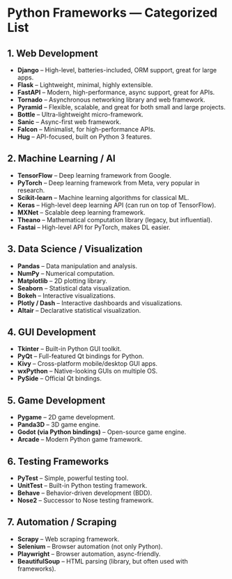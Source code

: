 # Python Frameworks — Categorized List

## 1. Web Development

* **Django** – High-level, batteries-included, ORM support, great for large apps.
* **Flask** – Lightweight, minimal, highly extensible.
* **FastAPI** – Modern, high-performance, async support, great for APIs.
* **Tornado** – Asynchronous networking library and web framework.
* **Pyramid** – Flexible, scalable, and great for both small and large projects.
* **Bottle** – Ultra-lightweight micro-framework.
* **Sanic** – Async-first web framework.
* **Falcon** – Minimalist, for high-performance APIs.
* **Hug** – API-focused, built on Python 3 features.

## 2. Machine Learning / AI

* **TensorFlow** – Deep learning framework from Google.
* **PyTorch** – Deep learning framework from Meta, very popular in research.
* **Scikit-learn** – Machine learning algorithms for classical ML.
* **Keras** – High-level deep learning API (can run on top of TensorFlow).
* **MXNet** – Scalable deep learning framework.
* **Theano** – Mathematical computation library (legacy, but influential).
* **Fastai** – High-level API for PyTorch, makes DL easier.

## 3. Data Science / Visualization

* **Pandas** – Data manipulation and analysis.
* **NumPy** – Numerical computation.
* **Matplotlib** – 2D plotting library.
* **Seaborn** – Statistical data visualization.
* **Bokeh** – Interactive visualizations.
* **Plotly / Dash** – Interactive dashboards and visualizations.
* **Altair** – Declarative statistical visualization.

## 4. GUI Development

* **Tkinter** – Built-in Python GUI toolkit.
* **PyQt** – Full-featured Qt bindings for Python.
* **Kivy** – Cross-platform mobile/desktop GUI apps.
* **wxPython** – Native-looking GUIs on multiple OS.
* **PySide** – Official Qt bindings.

## 5. Game Development

* **Pygame** – 2D game development.
* **Panda3D** – 3D game engine.
* **Godot (via Python bindings)** – Open-source game engine.
* **Arcade** – Modern Python game framework.

## 6. Testing Frameworks

* **PyTest** – Simple, powerful testing tool.
* **UnitTest** – Built-in Python testing framework.
* **Behave** – Behavior-driven development (BDD).
* **Nose2** – Successor to Nose testing framework.

## 7. Automation / Scraping

* **Scrapy** – Web scraping framework.
* **Selenium** – Browser automation (not only Python).
* **Playwright** – Browser automation, async-friendly.
* **BeautifulSoup** – HTML parsing (library, but often used with frameworks).
